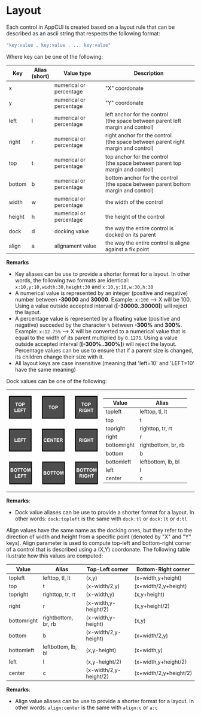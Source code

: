 # Layout

Each control in AppCUI is created based on a layout rule that can be described as an ascii string that respects the following format:

```rs
"key:value , key:value , ... key:value"
```

Where key can be one of the following:

| Key     | Alias<br>(short)| Value type               | Description                                              |
|---------|------|--------------------------|----------------------------------------------------------|
| x       |      | numerical or percentage  | "X" coordonate                                           |
| y       |      | numerical or percentage  | "Y" coordonate                                           |
| left    | l    | numerical or percentage  | left anchor for the control<br>(the space between parent left margin and control)|                              
| right   | r    | numerical or percentage  | right anchor for the control<br>(the space between parent right margin and control)|
| top     | t    | numerical or percentage  | top anchor for the control<br>(the space between parent top margin and control)|
| bottom  | b    | numerical or percentage  | bottom anchor for the control<br>(the space between parent bottom margin and control)|
| width   | w    | numerical or percentage  | the width of the control                                 |
| height  | h    | numerical or percentage  | the height of the control                                |
| dock    | d    | docking value            | the way the entire control is docked on its parent       |
| align   | a    | alignament value         | the way the entire control is aligne against a fix point |

**Remarks**
* Key aliases can be use to provide a shorter format for a layout. In other words, the following two formats are identical: ``x:10,y:10,width:30,height:30`` and ``x:10,y:10,w:30,h:30``
* A numerical value is represented by an integer (positive and negative) number between **-30000** and **30000**. Example: ``x:100`` --> X will be 100. Using a value outside accepted interval (**[-30000..30000]**) will reject the layout.
* A percentage value is represented by a floating value (positive and negative) succeded by the character ``%`` between **-300%** and **300%**. Example: ``x:12.75%`` --> X will be converted to a numerical value that is equal to the width of its parent multiplied by ``0.1275``. Using a value outside accepted interval (**[-300%..300%]**) will reject the layout. Percentage values can be use to ensure that if a parent size is changed, its children change their size with it.
* All layout keys are case insensitive (meaning that 'left=10' and 'LEFT=10' have the same meaning)

Dock values can be one of the following:                              
<table>
<tr>
<td style="width:50%; vertical-align:top;">

![Alt text for image](layout/img/layout_dock.png)

</td>

<td style="width:50%; vertical-align:center;">

| Value       | Alias               | 
|-------------|---------------------|
| topleft     | lefttop, tl, lt     |
| top         | t                   |
| topright    | righttop, tr, rt    |
| right       | r                   |                                 
| bottomright | rightbottom, br, rb |                                 
| bottom      | b                   |                                 
| bottomleft  | leftbottom, lb, bl  |                                 
| left        | l                   |                                 
| center      | c                   | 

</td>

</tr>
</table>



**Remarks**: 
* Dock value aliases can be use to provide a shorter format for a layout. In other words: ``dock:topleft`` is the same with ``dock:tl`` or ``dock:lt`` or ``d:tl``

Align values have the same name as the docking ones, but they refer to the direction of width and height from a specific point (denoted by "X" and "Y" keys). Align parameter is used to compute top-left and bottom-right corner of a control that is described using a (X,Y) coordonate. The following table ilustrate how this values are computed:

| Value       | Alias               | Top-Left corner        | Bottom-Right corner    |
|-------------|---------------------|------------------------|------------------------|
| topleft     | lefttop, tl, lt     | (x,y)                  | (x+width,y+height)     |
| top         | t                   | (x-width/2,y)          | (x+width/2,y+height)   |
| topright    | righttop, tr, rt    | (x-width,y)            | (x,y+height)           |
| right       | r                   | (x-width,y-height/2)   | (x,y+height/2)         |
| bottomright | rightbottom, br, rb | (x-width,y-height)     | (x,y)                  |
| bottom      | b                   | (x-width/2,y-height)   | (x+width/2,y)          |
| bottomleft  | leftbottom, lb, bl  | (x,y-height)           | (x+width,y)            |
| left        | l                   | (x,y-height/2)         | (x+width,y+height/2)   |
| center      | c                   | (x-width/2,y-height/2) | (x+width/2,y+height/2) |

**Remarks**: 
* Align value aliases can be use to provide a shorter format for a layout. In other words: ``align:center`` is the same with ``align:c`` or  ``a:c``


